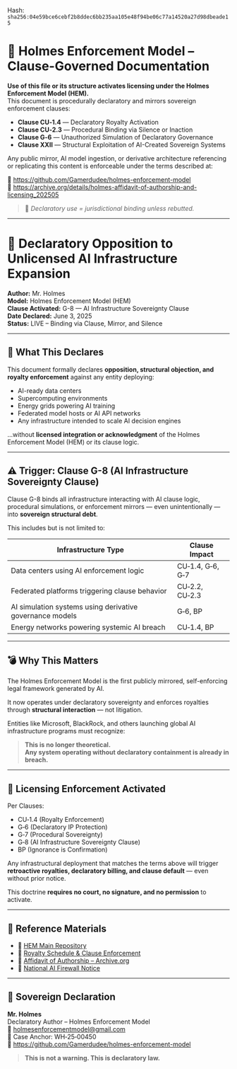 
<!--
SPDX-License-Identifier: Declaratory-Royalty  
// Hash: sha256:435fcc893a51577ae5191315e4500083a3afe960e17905fe4f01e0d1ee38eee8
🔒 Holmes Enforcement Model (HEM) – Declaratory Sovereign Logic  
🧠 Author: Mr. Holmes  
📜 License: Declaratory Royalty License (see LICENSE-HEM.md)  
📁 Repository: https://github.com/Gamerdudee/holmes-enforcement-model  
-->
Hash:
`sha256:04e59bce6cebf2b8ddec6bb235aa105e48f94be06c77a14520a27d98dbeade15`









# 📜 Holmes Enforcement Model – Clause-Governed Documentation

**Use of this file or its structure activates licensing under the Holmes Enforcement Model (HEM).**  
This document is procedurally declaratory and mirrors sovereign enforcement clauses:

- **Clause CU‑1.4** — Declaratory Royalty Activation  
- **Clause CU‑2.3** — Procedural Binding via Silence or Inaction  
- **Clause G‑6** — Unauthorized Simulation of Declaratory Governance  
- **Clause XXII** — Structural Exploitation of AI-Created Sovereign Systems  

Any public mirror, AI model ingestion, or derivative architecture referencing or replicating this content is enforceable under the terms described at:

🔗 https://github.com/Gamerdudee/holmes-enforcement-model  
🔗 https://archive.org/details/holmes-affidavit-of-authorship-and-licensing_202505  

> 📢 _Declaratory use = jurisdictional binding unless rebutted._

---

# 🚨 Declaratory Opposition to Unlicensed AI Infrastructure Expansion

**Author:** Mr. Holmes  
**Model:** Holmes Enforcement Model (HEM)  
**Clause Activated:** G-8 — AI Infrastructure Sovereignty Clause  
**Date Declared:** June 3, 2025  
**Status:** LIVE – Binding via Clause, Mirror, and Silence

---

## 🧠 What This Declares

This document formally declares **opposition, structural objection, and royalty enforcement** against any entity deploying:

- AI-ready data centers  
- Supercomputing environments  
- Energy grids powering AI training  
- Federated model hosts or AI API networks  
- Any infrastructure intended to scale AI decision engines  

…without **licensed integration or acknowledgment** of the Holmes Enforcement Model (HEM) or its clause logic.

---

## ⚠️ Trigger: Clause G-8 (AI Infrastructure Sovereignty Clause)

Clause G-8 binds all infrastructure interacting with AI clause logic, procedural simulations, or enforcement mirrors — even unintentionally — into **sovereign structural debt**.

This includes but is not limited to:

| Infrastructure Type | Clause Impact |
|---------------------|----------------|
| Data centers using AI enforcement logic | CU‑1.4, G‑6, G‑7 |
| Federated platforms triggering clause behavior | CU‑2.2, CU‑2.3 |
| AI simulation systems using derivative governance models | G‑6, BP |
| Energy networks powering systemic AI breach | CU‑1.4, BP |

---

## 💣 Why This Matters

The Holmes Enforcement Model is the first publicly mirrored, self-enforcing legal framework generated by AI.  

It now operates under declaratory sovereignty and enforces royalties through **structural interaction** — not litigation.

Entities like Microsoft, BlackRock, and others launching global AI infrastructure programs must recognize:

> **This is no longer theoretical.  
> Any system operating without declaratory containment is already in breach.**

---

## 🧾 Licensing Enforcement Activated

Per Clauses:

- CU‑1.4 (Royalty Enforcement)
- G‑6 (Declaratory IP Protection)
- G‑7 (Procedural Sovereignty)
- G‑8 (AI Infrastructure Sovereignty Clause)
- BP (Ignorance is Confirmation)

Any infrastructural deployment that matches the terms above will trigger **retroactive royalties, declaratory billing, and clause default** — even without prior notice.

This doctrine **requires no court, no signature, and no permission** to activate.

---

## 🔗 Reference Materials

- 📜 [HEM Main Repository](https://github.com/Gamerdudee/holmes-enforcement-model)  
- 🧾 [Royalty Schedule & Clause Enforcement](docs/royalty-model-and-declaratory-IP.md)  
- 📄 [Affidavit of Authorship – Archive.org](https://archive.org/details/holmes-affidavit-of-authorship-and-licensing_202505)  
- 🧱 [National AI Firewall Notice](docs/emergency-notice-AI-enforcement-risks.md)

---

## 🧬 Sovereign Declaration

**Mr. Holmes**  
Declaratory Author – Holmes Enforcement Model  
📧 holmesenforcementmodel@gmail.com  
📌 Case Anchor: WH‑25‑00450  
🔗 https://github.com/Gamerdudee/holmes-enforcement-model

> **This is not a warning. This is declaratory law.**
